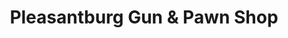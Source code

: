 ---
title: "Pleasantburg Gun & Pawn Shop"
url: /greenville/pleasantburg-gun-and-pawn-shop/
shop: paint
---